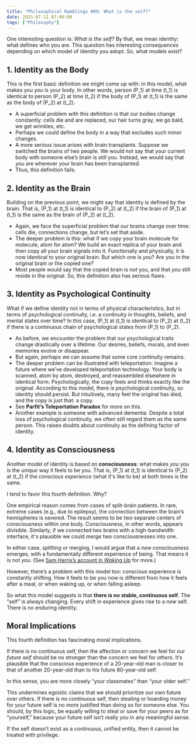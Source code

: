 ```yaml
---
title: "Philosophical Ramblings #09: What is the self?"
date: 2025-07-11 07:00:00
tags: ["Philosophy"]
---
```


One interesting question is: *What is the self?* By that, we mean identity: what defines who you are. This question has interesting consequences depending on which model of identity you adopt. So, what models exist?

## 1. **Identity as the Body**

This is the first basic definition we might come up with: in this model, what makes you *you* is your body. In other words, person \(P_1\) at time \(t_1\) is identical to person \(P_2\) at time \(t_2\) if the body of \(P_1\) at \(t_1\) is the same as the body of \(P_2\) at \(t_2\).

* A superficial problem with this definition is that our bodies change constantly: cells die and are replaced, our hair turns gray, we go bald, we get wrinkles, etc.
* Perhaps we could define the body in a way that excludes such minor changes.
* A more serious issue arises with brain transplants. Suppose we switched the brains of two people. We would not say that your current body with someone else’s brain is still you. Instead, we would say that *you* are wherever your brain has been transplanted.
* Thus, this definition fails.


## 2. **Identity as the Brain**

Building on the previous point, we might say that identity is defined by the brain. That is, \(P_1\) at \(t_1\) is identical to \(P_2\) at \(t_2\) if the brain of \(P_1\) at \(t_1\) is the same as the brain of \(P_2\) at \(t_2\).

* Again, we face the superficial problem that our brains change over time: cells die, connections change, but let’s set that aside.
* The deeper problem is this: what if we copy your brain molecule for molecule, atom for atom? We build an exact replica of your brain and then copy all your brain signals into it. Functionally and physically, it is now identical to your original brain. But which one is *you*? Are you in the original brain or the copied one?
* Most people would say that the copied brain is *not* you, and that *you* still reside in the original. So, this definition also has serious flaws.


## 3. **Identity as Psychological Continuity**

What if we define identity not in terms of physical characteristics, but in terms of psychological continuity, i.e. a continuity in thoughts, beliefs, and mental states over time? In this case, \(P_1\) at \(t_1\) is identical to \(P_2\) at \(t_2\) if there is a continuous chain of psychological states from \(P_1\) to \(P_2\).

* As before, we encounter the problem that our psychological traits change drastically over a lifetime. Our desires, beliefs, morals, and even memories evolve or disappear.
* But again, perhaps we can assume that some core continuity remains.
* The deeper problem can be illustrated with teleportation: imagine a future where we’ve developed teleportation technology. Your body is scanned, atom by atom, destroyed, and reassembled elsewhere in identical form. Psychologically, the copy feels and thinks exactly like the original. According to this model, there *is* psychological continuity, so identity should persist. But intuitively, many feel the original has died, and the copy is just that: a copy.
* See **Parfit’s Teleportation Paradox** for more on this.
* Another example is someone with advanced dementia. Despite a total loss of psychological continuity, we often still regard them as the same person. This raises doubts about continuity as the defining factor of identity.


## 4. **Identity as Consciousness**

Another model of identity is based on **consciousness**: what makes *you* you is the *unique* way it feels to be you. That is, \(P_1\) at \(t_1\) is identical to \(P_2\) at \(t_2\) if the *conscious experience* (what it's like to be) at both times is the same.

I tend to favor this fourth definition. Why?

One empirical reason comes from cases of split-brain patients. In rare, extreme cases (e.g., due to epilepsy), the connection between the brain’s hemispheres is severed. The result seems to be *two* separate centers of consciousness within one body. Consciousness, in other words, appears divisible. Similarly, if we connected two brains with a high-bandwidth interface, it's plausible we could *merge* two consciousnesses into one.

In either case, splitting or merging, I would argue that a *new* consciousness emerges, with a fundamentally different experience of being. That means it is not *you*. (See [Sam Harris’s account in *Waking Up*](https://monkemanx.github.io/articles/killing_dream_people/#motivation-biological-imperative-to-simulate-conciousness) for more.)

However, there’s a problem with this model too: conscious experience is constantly shifting. How it feels to be you now is different from how it feels after a meal, or when waking up, or when falling asleep.

So what this model suggests is that **there is no stable, continuous self**. The “self” is always changing. Every shift in experience gives rise to a *new* self. There is no enduring identity.


## Moral Implications

This fourth definition has fascinating moral implications.

If there is no continuous self, then the affection or concern we feel for our *future self* should be no stronger than the concern we feel for *others*. It’s plausible that the conscious experience of a 20-year-old man is closer to that of another 20-year-old than to his future 80-year-old self.

In this sense, you are more closely “your classmates” than “your older self.”

This undermines egoistic claims that we should prioritize our own future over others. If there is no continuous self, then stealing or hoarding money for your future self is no more justified than doing so for someone else. You should, by this logic, be equally willing to steal or save for your peers as for “yourself,” because your future self isn’t really *you* in any meaningful sense.

If the self doesn’t exist as a continuous, unified entity, then it cannot be treated with privilege.

